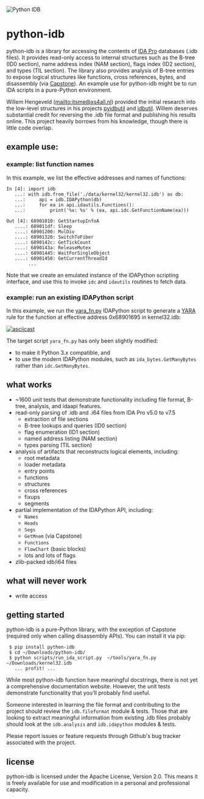 ![Python IDB](https://github.com/williballenthin/python-idb/workflows/Python%20IDB/badge.svg)

# python-idb

python-idb is a library for accessing the contents of [IDA Pro](https://www.hex-rays.com/products/ida/) databases (.idb files).
It provides read-only access to internal structures such as the B-tree (ID0 section), name address index (NAM section), flags index (ID2 section), and types (TIL section).
The library also provides analysis of B-tree entries to expose logical structures like functions, cross references, bytes, and disassembly (via [Capstone](http://www.capstone-engine.org/)).
An example use for python-idb might be to run IDA scripts in a pure-Python environment.

Willem Hengeveld (<mailto:itsme@xs4all.nl>) provided the initial research into the low-level structures in his projects [pyidbutil](https://github.com/nlitsme/pyidbutil) and [idbutil](https://github.com/nlitsme/idbutil).
Willem deserves substantial credit for reversing the .idb file format and publishing his results online.
This project heavily borrows from his knowledge, though there is little code overlap.


## example use:

### example: list function names

In this example, we list the effective addresses and names of functions:

```
In [4]: import idb
   ...: with idb.from_file('./data/kernel32/kernel32.idb') as db:
   ...:     api = idb.IDAPython(db)
   ...:     for ea in api.idautils.Functions():
   ...:         print('%x: %s' % (ea, api.idc.GetFunctionName(ea)))

Out [4]: 68901010: GetStartupInfoA
   ....: 689011df: Sleep
   ....: 68901200: MulDiv
   ....: 68901320: SwitchToFiber
   ....: 6890142c: GetTickCount
   ....: 6890143a: ReleaseMutex
   ....: 68901445: WaitForSingleObject
   ....: 68901450: GetCurrentThreadId
        ...
```

Note that we create an emulated instance of the IDAPython scripting interface, and use
this to invoke `idc` and `idautils` routines to fetch data.


### example: run an existing IDAPython script

In this example, we run the [yara_fn.py](https://gist.github.com/williballenthin/3abc9577bede0aeef25526b201732246) IDAPython script to generate a [YARA](https://virustotal.github.io/yara/) rule for the function at effective address 0x68901695 in kernel32.idb:

[![asciicast](https://asciinema.org/a/9n8qxpChjBTrF1tYAbp7ABIFW.png)](https://asciinema.org/a/9n8qxpChjBTrF1tYAbp7ABIFW?theme=monokai)

The target script `yara_fn.py` has only been slightly modified:
  - to make it Python 3.x compatible, and
  - to use the modern IDAPython modules, such as `ida_bytes.GetManyBytes` rather than `idc.GetManyBytes`.


## what works

  - ~1600 unit tests that demonstrate functionality including file format, B-tree, analysis, and idaapi features.
  - read-only parsing of .idb and .i64 files from IDA Pro v5.0 to v7.5
    - extraction of file sections
    - B-tree lookups and queries (ID0 section)
    - flag enumeration (ID1 section)
    - named address listing (NAM section)
    - types parsing (TIL section)
  - analysis of artifacts that reconstructs logical elements, including:
    - root metadata
    - loader metadata
    - entry points
    - functions
    - structures
    - cross references
    - fixups
    - segments
  - partial implementation of the IDAPython API, including:
    - `Names`
    - `Heads`
    - `Segs`
    - `GetMnem` (via Capstone)
    - `Functions`
    - `FlowChart` (basic blocks)
    - lots and lots of flags
  - zlib-packed idb/i64 files

## what will never work

  - write access


## getting started

python-idb is a pure-Python library, with the exception of Capstone (required only when calling disassembly APIs).
You can install it via pip:

```
 $ pip install python-idb
 $ cd ~/Downloads/python-idb/
 $ python scripts/run_ida_script.py  ~/tools/yara_fn.py  ~/Downloads/kernel32.idb
   ... profit! ...
```

While most python-idb function have meaningful docstrings, there is not yet a comprehensive documentation website.
However, the unit tests demonstrate functionality that you'll probably find useful.

Someone interested in learning the file format and contributing to the project should review the `idb.fileformat` module & tests.
Those that are looking to extract meaningful information from existing .idb files probably should look at the `idb.analysis` and `idb.idapython` modules & tests.

Please report issues or feature requests through Github's bug tracker associated with the project.


## license

python-idb is licensed under the Apache License, Version 2.0.
This means it is freely available for use and modification in a personal and professional capacity.

